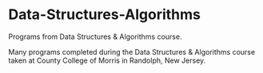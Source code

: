 # Data-Structures-Algorithms
Programs from Data Structures &amp; Algorithms course.

Many programs completed during the Data Structures & Algorithms course taken at County College of Morris in Randolph, New Jersey.
